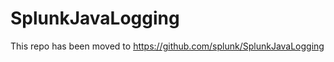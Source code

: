 SplunkJavaLogging
=================

This repo has been moved to https://github.com/splunk/SplunkJavaLogging
